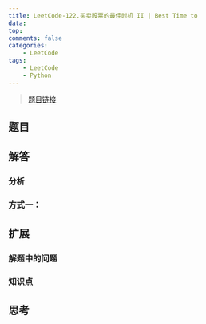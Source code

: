 ```yaml
---
title: LeetCode-122.买卖股票的最佳时机 II | Best Time to 
data: 
top: 
comments: false
categories:
    - LeetCode
tags:
    - LeetCode
    - Python
---
```


> [题目链接]()

## 题目
## 解答
### 分析
### 方式一：

## 扩展
### 解题中的问题
### 知识点

## 思考